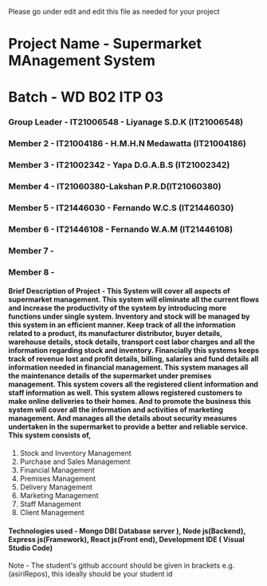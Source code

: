 Please go under edit and edit this file as needed for your project

# Project Name - Supermarket MAnagement System
# Batch - WD B02 ITP 03
### Group Leader - IT21006548 - Liyanage S.D.K (IT21006548)
### Member 2 - IT21004186 - H.M.H.N Medawatta (IT21004186)
### Member 3 - IT21002342 - Yapa D.G.A.B.S (IT21002342)
### Member 4 - IT21060380-Lakshan P.R.D(IT21060380)
### Member 5 - IT21446030 - Fernando W.C.S (IT21446030)
### Member 6 - IT21446108 - Fernando W.A.M (IT21446108)
### Member 7 - 
### Member 8 - 

#### Brief Description of Project -   This System will cover all aspects of supermarket management. This system will eliminate all the current flows and increase the  productivity of the system by introducing more functions under single system. Inventory and stock will be managed by this system in an efficient manner. Keep track of all the information related to a product, its manufacturer distributor, buyer details, warehouse details, stock details, transport cost labor charges and all the information regarding stock and inventory. Financially this systems keeps track of revenue lost and profit details, billing, salaries and fund details all information needed in financial management. This system manages all the maintenance details of the supermarket under premises management. This system covers all the registered client information and staff information as well. This system allows registered customers to make online deliveries to their homes. And to promote the business this system will cover all the information and activities of marketing management.  And manages all the details about security measures undertaken in the supermarket to provide a better and reliable service. This system consists of,
1.	Stock and Inventory Management
2.	Purchase and Sales Management
3.	Financial Management
4.	Premises Management
5.	Delivery Management
6.	Marketing Management
7.	Staff Management
8.	Client Management


#### Technologies used - Mongo DB( Database server ), Node js(Backend), Express js(Framework), React js(Front end), Development IDE ( Visual Studio Code)

Note - The student's github account should be given in brackets e.g. (asiriRepos), this ideally should be your student id 

